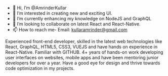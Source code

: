 - 👋 Hi, I’m @AmrinderKullar
- 👀 I’m interested in creating new and exciting UI.
- 🌱 I’m currently enhancing my knowledge on NodeJS and GraphQL
- 💞️ I’m looking to collaborate on latest React and React-Native.
- 📫 How to reach me- Email: kullaramrinder@gmail.com


Experienced front-end developer, skilled in the latest web technologies like React, GraphQL,
HTML5, CSS3, VUEJS and have hands on experience in React-Native. Familiar with GITHUB.
4+ years of hands-on work developing user interfaces on websites, mobile apps and have been mentoring
junior developers for over a year. Have a good eye for design and thrive towards code optimization in my projects. 
